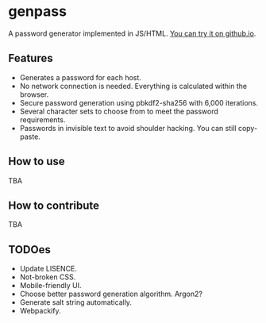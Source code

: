 # genpass
A password generator implemented in JS/HTML.
[You can try it on github.io](https://gusmachine.github.io/genpass/genpass.html).

## Features
- Generates a password for each host.
- No network connection is needed. Everything is calculated within the browser.
- Secure password generation using pbkdf2-sha256 with 6,000 iterations.
- Several character sets to choose from to meet the password requirements.
- Passwords in invisible text to avoid shoulder hacking. You can still copy-paste.

## How to use
TBA

## How to contribute
TBA

## TODOes
- Update LISENCE.
- Not-broken CSS.
- Mobile-friendly UI.
- Choose better password generation algorithm. Argon2?
- Generate salt string automatically.
- Webpackify.
